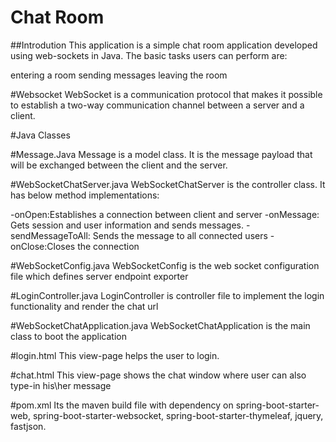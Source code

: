 # Chat Room 
##Introdution
This application is a simple chat room application developed using web-sockets in Java. The basic tasks users can perform are:

entering a room
sending messages
leaving the room

#Websocket
WebSocket is a communication protocol that makes it possible to establish a two-way communication channel between a server and a client.

#Java Classes

#Message.Java
Message is a model class. It is the message payload that will be exchanged between the client and the server.

#WebSocketChatServer.java
WebSocketChatServer is the controller class. It has below method implementations:

-onOpen:Establishes a connection between client and server
-onMessage: Gets session and user information and sends messages.
-sendMessageToAll: Sends the message to all connected users
-onClose:Closes the connection

#WebSocketConfig.java
WebSocketConfig is the web socket configuration file which defines server endpoint exporter

#LoginController.java
LoginController is controller file to implement the login functionality and render the chat url

#WebSocketChatApplication.java
WebSocketChatApplication is the main class to boot the application

#login.html
This view-page helps the user to login.

#chat.html
This view-page shows the chat window where user can also type-in his\her message

#pom.xml
Its the maven build file with dependency on spring-boot-starter-web, spring-boot-starter-websocket, spring-boot-starter-thymeleaf, jquery, fastjson.
